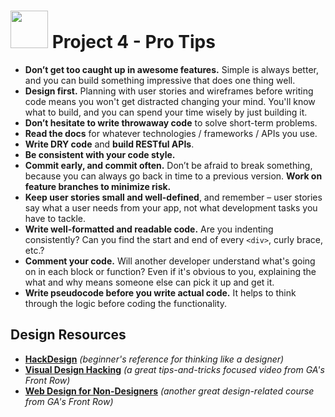 # <img src="https://cloud.githubusercontent.com/assets/7833470/10899314/63829980-8188-11e5-8cdd-4ded5bcb6e36.png" height="60"> Project 4 - Pro Tips

* **Don’t get too caught up in awesome features.** Simple is always better, and you can build something impressive that does one thing well.
* **Design first.** Planning with user stories and wireframes before writing code means you won't get distracted changing your mind. You'll know what to build, and you can spend your time wisely by just building it.
* **Don’t hesitate to write throwaway code** to solve short-term problems.
* **Read the docs** for whatever technologies / frameworks / APIs you use.
* **Write DRY code** and **build RESTful APIs**.
* **Be consistent with your code style.**
* **Commit early, and commit often.** Don’t be afraid to break something, because you can always go back in time to a previous version. **Work on feature branches to minimize risk.**
* **Keep user stories small and well-defined**, and remember – user stories say what a user needs from your app, not what development tasks you have to tackle.
* **Write well-formatted and readable code.** Are you indenting consistently? Can you find the start and end of every `<div>`, curly brace, etc.?
* **Comment your code.** Will another developer understand what's going on in each block or function? Even if it's obvious to you, explaining the what and why means someone else can pick it up and get it.
* **Write pseudocode before you write actual code.** It helps to think through the logic before coding the functionality.

## Design Resources

* **<a href="https://hackdesign.org/lessons" target="_blank">HackDesign</a>** *(beginner's reference for thinking like a designer)*
* **<a href="https://generalassemb.ly/online/videos/visual-design-hacking" target="_blank">Visual Design Hacking</a>** *(a great tips-and-tricks focused video from GA's Front Row)*
* **<a href="https://generalassemb.ly/online/videos/web-design-for-non-designers" target="_blank">Web Design for Non-Designers</a>** *(another great design-related course from GA's Front Row)*
